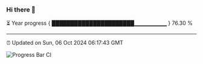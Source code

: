 ### Hi there 👋

⏳ Year progress { ██████████████████████▁▁▁▁▁▁▁▁ } 76.30 %

---

⏰ Updated on Sun, 06 Oct 2024 06:17:43 GMT

![Progress Bar CI](https://github.com/liununu/liununu/workflows/Progress%20Bar%20CI/badge.svg)

